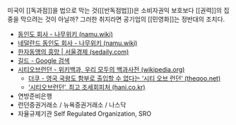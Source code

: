 미국이 [[독과점]]을 법으로 막는 것([[반독점법]])은 소비자권익 보호보다 [[권력]]의 집중을 막으려는 것이 아닐까? 그러한 취지라면 공기업의 [[민영화]]는 정반대의 조치다.

- [동인도 회사 - 나무위키 (namu.wiki)](https://namu.wiki/w/%EB%8F%99%EC%9D%B8%EB%8F%84%20%ED%9A%8C%EC%82%AC)
- [네덜란드 동인도 회사 - 나무위키 (namu.wiki)](https://namu.wiki/w/%EB%84%A4%EB%8D%9C%EB%9E%80%EB%93%9C%20%EB%8F%99%EC%9D%B8%EB%8F%84%20%ED%9A%8C%EC%82%AC)
- [한자동맹의 흥망 | 서울경제 (sedaily.com)](https://www.sedaily.com/NewsView/1OG1PY5Z6F)
- [길드 - Google 검색](https://www.google.com/search?q=%EA%B8%B8%EB%93%9C&newwindow=1&sca_esv=ab02dd2696e7e4b9&sxsrf=ACQVn0-lt8ohfNIKg4One2EAssAXhFPFGA%3A1711482590807&ei=3iYDZojoMI2x0-kPmaOzkAo&udm=&ved=0ahUKEwiIz_S-2ZKFAxWN2DQHHZnRDKIQ4dUDCBA&uact=5&oq=%EA%B8%B8%EB%93%9C&gs_lp=Egxnd3Mtd2l6LXNlcnAiBuq4uOuTnDIKECMYgAQYigUYJzIKEC4YgAQYFBiHAjIKEAAYgAQYigUYQzIIEC4YgAQY1AIyBRAAGIAEMgUQABiABDIFEAAYgAQyBRAAGIAEMgUQABiABDIFEAAYgARIxB1Q7g9YvxNwA3gBkAEAmAGHAaAB-wSqAQMwLjW4AQPIAQD4AQGYAgWgApgCwgIKEAAYRxjWBBiwA8ICCxAAGIAEGLEDGIMBwgIOEC4YgAQYsQMYgwEY1ALCAgsQLhiABBixAxiDAcICBBAAGAOYAwCIBgGQBgqSBwMzLjKgB_BV&sclient=gws-wiz-serp)
- [시티오브런던 - 위키백과, 우리 모두의 백과사전 (wikipedia.org)](https://ko.wikipedia.org/wiki/%EC%8B%9C%ED%8B%B0%EC%98%A4%EB%B8%8C%EB%9F%B0%EB%8D%98)
	- [더쿠 - 영국 국왕도 함부로 출입할 수 없다는 ‘시티 오브 런던’ (theqoo.net)](https://theqoo.net/square/3154465841?filter_mode=normal&page=23)
	- [‘시티오브런던’, 최고 조세회피처 (hani.co.kr)](https://h21.hani.co.kr/arti/economy/economy_general/34634.html)
- 연방준비은행
- 런던증권거래소 / 뉴욕증권거래소 / 나스닥
- 자율규제기관 Self Regulated Organization, SRO

